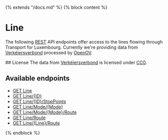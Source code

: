 {% extends "/docs.md" %}
{% block content %}
# Line
The following [REST](https://en.wikipedia.org/wiki/Representational_state_transfer) API endpoints offer access to the lines flowing through Transport for Luxembourg.
Currently we're providing data from [Verkéiersverbond](https://data.public.lu/en/organizations/mobiliteitszentral/) processed by [OpenOV](http://openov.nl/).

## License
The data from [Verkéiersverbond](https://data.public.lu/en/organizations/mobiliteitszentral/) is licensed under [CC0](https://creativecommons.org/publicdomain/zero/1.0/).

## Available endpoints
- [GET Line](/RESTAPIs/Line/index.md)
- [GET Line/{ID}](/RESTAPIs/Line/id.md)
- [GET Line/{ID}/StopPoints](/RESTAPIs/Line/Id/stoppoints.md)
- [GET Line/Mode/{Mode}](/RESTAPIs/Line/Mode/mode.md)
- [GET Line/Mode/{Mode}/Route](/RESTAPIs/Line/Mode/mode.md)
- [GET Line/Route](/RESTAPIs/Line/Route/index.md)
- [GET Line/{Line}/Route](/RESTAPIs/Line/Route/line.md)

{% endblock %}
